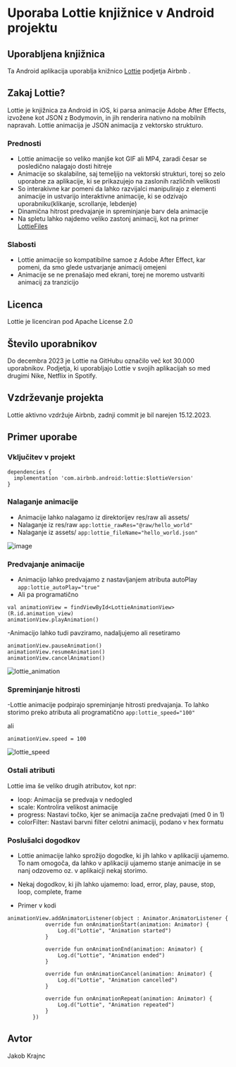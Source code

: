 # Uporaba Lottie knjižnice v Android projektu

## Uporabljena knjižnica

Ta Android aplikacija uporablja knižnico [Lottie](https://github.com/airbnb/lottie-android) podjetja Airbnb .

## Zakaj Lottie?

Lottie je knjižnica za Android in iOS, ki parsa animacije Adobe After Effects, izvožene kot JSON z Bodymovin, in jih renderira nativno na mobilnih napravah. Lottie animacija je JSON animacija z vektorsko strukturo.

### Prednosti

- Lottie animacije so veliko manjše kot GIF ali MP4, zaradi česar se posledično nalagajo dosti hitreje
- Animacije so skalabilne, saj temeljijo na vektorski strukturi, torej so zelo uporabne za aplikacije, ki se prikazujejo na zaslonih različnih velikosti
- So interakivne kar pomeni da lahko razvijalci manipulirajo z elementi animacije in ustvarijo interaktivne animacije, ki se odzivajo uporabniku(klikanje, scrollanje, lebdenje)
- Dinamična hitrost predvajanje in spreminjanje barv dela animacije
- Na spletu lahko najdemo veliko zastonj animacij, kot na primer [LottieFiles](https://lottiefiles.com/)

### Slabosti

- Lottie animacije so kompatibilne samoe z Adobe After Effect, kar pomeni, da smo glede ustvarjanje animacij omejeni
- Animacije se ne prenašajo med ekrani, torej ne moremo ustvariti animacij za tranzicijo

## Licenca

Lottie je licenciran pod Apache License 2.0

## Število uporabnikov

Do decembra 2023 je Lottie na GitHubu označilo več kot 30.000 uporabnikov. Podjetja, ki uporabljajo Lottie v svojih aplikacijah so med drugimi Nike, Netflix in Spotify.

## Vzdrževanje projekta

Lottie aktivno vzdržuje Airbnb, zadnji commit je bil narejen 15.12.2023.

## Primer uporabe

### Vključitev v projekt

```
dependencies {
  implementation 'com.airbnb.android:lottie:$lottieVersion'
}
```

### Nalaganje animacije

- Animacije lahko nalagamo iz direktorijev res/raw ali assets/
- Nalaganje iz res/raw
  ``` app:lottie_rawRes="@raw/hello_world" ```
- Nalaganje iz assets/
  ``` app:lottie_fileName="hello_world.json" ```

![image](https://github.com/JakobKrajnc/PoraLottie/assets/117294464/996bfb85-89ef-4af4-8302-eb53d69a645c)

### Predvajanje animacije

- Animacijo lahko predvajamo z nastavljanjem atributa autoPlay
``` app:lottie_autoPlay="true" ```
- Ali pa programatično
```
val animationView = findViewById<LottieAnimationView>(R.id.animation_view)
animationView.playAnimation()
```

-Animacijo lahko tudi pavziramo, nadaljujemo ali resetiramo
```
animationView.pauseAnimation()
animationView.resumeAnimation()
animationView.cancelAnimation()
```

![lottie_animation](https://github.com/JakobKrajnc/PoraLottie/assets/117294464/aefccb67-af75-4e43-948e-98feddd664a7)

### Spreminjanje hitrosti

-Lottie animacije podpirajo spreminjanje hitrosti predvajanja. To lahko storimo preko atributa ali programatično
``` app:lottie_speed="100" ```

ali

``` animationView.speed = 100 ```

![lottie_speed](https://github.com/JakobKrajnc/PoraLottie/assets/117294464/56cb0bc0-fdb5-4b0b-a5d0-5ad64d1a863b)


### Ostali atributi

Lottie ima še veliko drugih atributov, kot npr:
- loop: Animacija se predvaja v nedogled
- scale: Kontrolira velikost animacije
- progress: Nastavi točko, kjer se animacija začne predvajati (med 0 in 1)
- colorFilter: Nastavi barvni filter celotni animaciji, podano v hex formatu

### Poslušalci dogodkov

- Lottie animacije lahko sprožijo dogodke, ki jih lahko v aplikaciji ujamemo. To nam omogoča, da lahko v aplikaciji ujamemo stanje animacije in se nanj odzovemo oz. v aplikaicji nekaj storimo.
- Nekaj dogodkov, ki jih lahko ujamemo: load, error, play, pause, stop, loop, complete, frame

- Primer v kodi
``` 
animationView.addAnimatorListener(object : Animator.AnimatorListener {
            override fun onAnimationStart(animation: Animator) {
                Log.d("Lottie", "Animation started")
            }

            override fun onAnimationEnd(animation: Animator) {
                Log.d("Lottie", "Animation ended")
            }

            override fun onAnimationCancel(animation: Animator) {
                Log.d("Lottie", "Animation cancelled")
            }

            override fun onAnimationRepeat(animation: Animator) {
                Log.d("Lottie", "Animation repeated")
            }
        })
```
## Avtor

Jakob Krajnc

